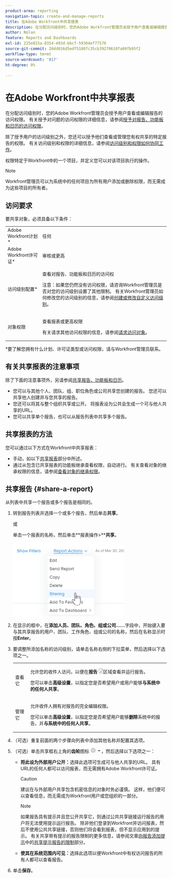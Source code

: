 ```yaml
---
product-area: reporting
navigation-topic: create-and-manage-reports
title: 在Adobe Workfront中共享报表
description: 在分配访问级别时，您的Adobe Workfront管理员会授予用户查看或编辑报告的访问权限。 有关授予对问题的访问权限的更多信息，请参阅授予对报告、功能板和日历的访问权限。
author: Nolan
feature: Reports and Dashboards
exl-id: 225e815a-0354-493d-bbcf-59304ef77570
source-git-commit: 28dd016d5edf51807c35cb392706107a08fb95f2
workflow-type: tm+mt
source-wordcount: '817'
ht-degree: 0%

---
```


# 在Adobe Workfront中共享报表

在分配访问级别时，您的Adobe Workfront管理员会授予用户查看或编辑报告的访问权限。 有关授予对问题的访问权限的详细信息，请参阅[授予对报告、功能板和日历的访问权限](../../../administration-and-setup/add-users/configure-and-grant-access/grant-access-reports-dashboards-calendars.md)。

除了授予用户的访问级别之外，您还可以授予他们查看或管理您有权共享的特定报告的权限。 有关访问级别和权限的详细信息，请参阅[访问级别和权限如何协同工作](../../../administration-and-setup/add-users/access-levels-and-object-permissions/how-access-levels-permissions-work-together.md)。

权限特定于Workfront中的一个项目，并定义您可以对该项目执行的操作。

>[!NOTE]
>
>Workfront管理员可以为系统中的任何项目为所有用户添加或删除权限，而无需成为这些项目的所有者。

## 访问要求

要共享对象，必须具备以下条件：

<table style="table-layout:auto"> 
 <col> 
 <col> 
 <tbody> 
  <tr> 
   <td role="rowheader">Adobe Workfront计划*</td> 
   <td> <p>任何 </p> </td> 
  </tr> 
  <tr> 
   <td role="rowheader">Adobe Workfront许可证*</td> 
   <td> <p>审核或更高</p> </td> 
  </tr> 
  <tr> 
   <td role="rowheader">访问级别配置*</td> 
   <td> <p>查看对报告、功能板和日历的访问权</p> <p>注意：如果您仍然没有访问权限，请咨询Workfront管理员是否对您的访问级别设置了其他限制。 有关Workfront管理员如何修改您的访问级别的信息，请参阅<a href="../../../administration-and-setup/add-users/configure-and-grant-access/create-modify-access-levels.md" class="MCXref xref">创建或修改自定义访问级别</a>。</p> </td> 
  </tr> 
  <tr> 
   <td role="rowheader">对象权限</td> 
   <td> <p>查看报表或更高权限</p> <p>有关请求其他访问权限的信息，请参阅<a href="../../../workfront-basics/grant-and-request-access-to-objects/request-access.md" class="MCXref xref">请求访问对象</a>。</p> </td> 
  </tr> 
 </tbody> 
</table>

&#42;要了解您拥有什么计划、许可证类型或访问权限，请与Workfront管理员联系。

## 有关共享报表的注意事项

除了下面的注意事项外，另请参阅[共享报告、功能板和日历](../../../workfront-basics/grant-and-request-access-to-objects/permissions-reports-dashboards-calendars.md)。

* 您可以与其他个人、团队、组、职位角色或公司共享您创建的报告。 您还可以共享他人创建并与您共享的报告。
* 您还可以将其与整个组织共享或公开。 将报表设为公共会生成一个可与他人共享的URL。
* 您可以共享单个报告，也可以从报告列表中共享多个报告。

## 共享报表的方法

您可以通过以下方式在Workfront中共享报表：

* 手动，如以下[共享报表](#share-a-report)部分中所述。
* 通过从包含已共享报表的功能板继承查看权限，自动进行。 有关查看对象的继承权限的信息，请参阅[查看对象的继承权限](../../../workfront-basics/grant-and-request-access-to-objects/view-inherited-permissions-on-objects.md)。

## 共享报告 {#share-a-report}

从列表中共享一个报告或多个报告是相同的。

1. 转到报告列表并选择一个或多个报告，然后单击&#x200B;**共享**。

   或

   单击一个报表的名称，然后单击**报表操作>****共享**。

   ![](assets/qs-report-actions-sharing.png)

1. 在显示的框中，在&#x200B;**添加人员、团队、角色、组或公司……**&#x200B;字段中，开始键入要与其共享报告的用户、团队、工作角色、组或公司的名称，然后在名称显示时按&#x200B;**Enter**。

1. 要调整所添加名称的访问级别，请单击名称右侧的下拉菜单，然后选择以下选项之一。

   <table style="table-layout:auto"> 
    <col> 
    <col> 
    <tbody> 
     <tr> 
      <td role="rowheader">查看它</td> 
      <td> <p>允许您的收件人访问，以便在<strong>报告</strong> <img src="assets/reports-in-main-menu.png">区域查看并运行报告。</p> <p>您可以单击<strong>高级设置</strong>，以指定您是否希望用户或用户能够<strong>与系统中的任何人共享</strong>。</p> </td> 
     </tr> 
     <tr> 
      <td role="rowheader">管理它</td> 
      <td> <p>允许收件人拥有对报告的完全编辑权限。</p> <p>您可以单击<strong>高级设置</strong>，以指定您是否希望用户能够<strong>删除</strong>系统中的报告，并<strong>与系统中的任何人共享</strong>。</p> </td> 
     </tr> 
    </tbody> 
   </table>

1. （可选）重复前面的两个步骤向列表中添加其他名称并配置其选项。
1. （可选）单击共享框右上角的&#x200B;**齿轮**&#x200B;图标![](assets/gear-icon-settings-with-dn-arrow.jpg)，然后选择以下选项之一：

   * **将此设为外部用户公开：**&#x200B;选择此选项可生成可与他人共享的URL。 具有URL的任何人都可以访问报表，而无需拥有Adobe Workfront许可证。

     >[!CAUTION]
     >
     >建议在与外部用户共享包含机密信息的对象时务必谨慎。 这样，他们便可以查看信息，而无需成为Workfront用户或您组织的一部分。

     >[!NOTE]
     >
     >如果报告具有提示并且您公开共享它，则通过公共共享链接运行报告的用户将无法使用提示运行报告。 除非他们登录到Workfront并访问报表，然后不使用公共共享链接，否则他们将会看到报表，但不显示应用到的提示。 有关共享带有提示的报告限制的更多信息，请参阅文章[向报告添加提示](../../../reports-and-dashboards/reports/creating-and-managing-reports/add-prompt-report.md)中的[共享提示报告的限制](../../../reports-and-dashboards/reports/creating-and-managing-reports/add-prompt-report.md#limitations-of-running-public-prompted-reports)部分。

   * **使其在系统范围内可见：**&#x200B;选择此选项以便Workfront中有权访问报告的所有人都可以查看报告。

1. 单击&#x200B;**保存**。
